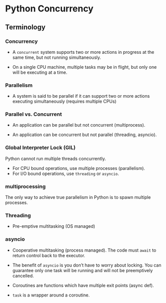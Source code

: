 # Python Concurrency

## Terminology

### Concurrency

* A `concurrent` system supports two or more actions in progress at the same
  time, but not running simultaneously.

* On a single CPU machine, multiple tasks may be in flight, but only one will be
  executing at a time.

### Parallelism

* A system is said to be parallel if it can support two or more actions
  executing simultaneously (requires multiple CPUs)

### Parallel vs. Concurrent

* An application can be parallel but not concurrent (multiprocess).

* An application can be concurrent but not parallel (threading, asyncio).

### Global Interpreter Lock (GIL)

Python cannot run multiple threads concurrently.

* For CPU bound operations, use multiple processes (parallelism).
* For I/O bound operations, use `threading` or `asyncio`.

### multiprocessing

The only way to achieve true parallelism in Python is to spawn multiple
processes.

### Threading

* Pre-emptive multitasking (OS managed)

### asyncio

* Cooperative multitasking (process managed). The code must `await` to return
  control back to the executor.

* The benefit of `asyncio` is you don’t have to worry about locking. You can
  guarantee only one task will be running and will not be preemptively
  cancelled.

* Coroutines are functions which have multiple exit points (async def).

* `task` is a wrapper around a coroutine.




